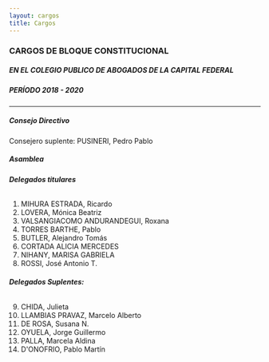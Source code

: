 ```yaml
---
layout: cargos
title: Cargos
---
```

### **CARGOS DE BLOQUE CONSTITUCIONAL**
##### **EN EL COLEGIO PUBLICO DE ABOGADOS DE LA CAPITAL FEDERAL**
##### *PERÍODO 2018 - 2020*

----

##### **Consejo Directivo**

Consejero suplente: PUSINERI, Pedro Pablo

##### **Asamblea**

###### **Delegados titulares**
1. MIHURA ESTRADA, Ricardo
2. LOVERA, Mónica Beatriz
3. VALSANGIACOMO ANDURANDEGUI, Roxana
4. TORRES BARTHE, Pablo
5. BUTLER, Alejandro Tomás
6. CORTADA ALICIA MERCEDES
7. NIHANY, MARISA GABRIELA
8. ROSSI, José Antonio T.

###### **Delegados Suplentes:**
9. CHIDA, Julieta
10. LLAMBIAS PRAVAZ, Marcelo Alberto
11. DE ROSA, Susana N.
13. OYUELA, Jorge Guillermo
14. PALLA, Marcela Aldina
15. D'ONOFRIO, Pablo Martín